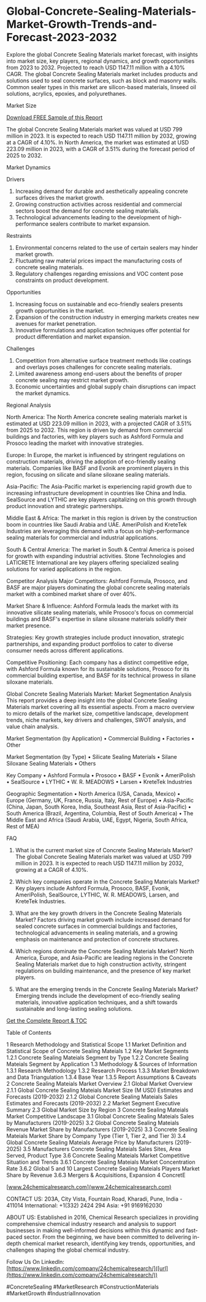 # Global-Concrete-Sealing-Materials-Market-Growth-Trends-and-Forecast-2023-2032
Explore the global Concrete Sealing Materials market forecast, with insights into market size, key players, regional dynamics, and growth opportunities from 2023 to 2032. Projected to reach USD 1147.11 million with a 4.10% CAGR.
The global Concrete Sealing Materials market includes products and solutions used to seal concrete surfaces, such as block and masonry walls. Common sealer types in this market are silicon-based materials, linseed oil solutions, acrylics, epoxies, and polyurethanes.

Market Size

[Download FREE Sample of this Report]([url](https://www.24chemicalresearch.com/download-sample/288402/global-concrete-sealing-mateials-forecast-market-2025-2032-776)) 

The global Concrete Sealing Materials market was valued at USD 799 million in 2023. It is expected to reach USD 1147.11 million by 2032, growing at a CAGR of 4.10%.
In North America, the market was estimated at USD 223.09 million in 2023, with a CAGR of 3.51% during the forecast period of 2025 to 2032.

Market Dynamics

Drivers
1. Increasing demand for durable and aesthetically appealing concrete surfaces drives the market growth.
2. Growing construction activities across residential and commercial sectors boost the demand for concrete sealing materials.
3. Technological advancements leading to the development of high-performance sealers contribute to market expansion.

Restraints
1. Environmental concerns related to the use of certain sealers may hinder market growth.
2. Fluctuating raw material prices impact the manufacturing costs of concrete sealing materials.
3. Regulatory challenges regarding emissions and VOC content pose constraints on product development.

Opportunities
1. Increasing focus on sustainable and eco-friendly sealers presents growth opportunities in the market.
2. Expansion of the construction industry in emerging markets creates new avenues for market penetration.
3. Innovative formulations and application techniques offer potential for product differentiation and market expansion.

Challenges
1. Competition from alternative surface treatment methods like coatings and overlays poses challenges for concrete sealing materials.
2. Limited awareness among end-users about the benefits of proper concrete sealing may restrict market growth.
3. Economic uncertainties and global supply chain disruptions can impact the market dynamics.

Regional Analysis

North America: The North America concrete sealing materials market is estimated at USD 223.09 million in 2023, with a projected CAGR of 3.51% from 2025 to 2032. This region is driven by demand from commercial buildings and factories, with key players such as Ashford Formula and Prosoco leading the market with innovative strategies.

Europe: In Europe, the market is influenced by stringent regulations on construction materials, driving the adoption of eco-friendly sealing materials. Companies like BASF and Evonik are prominent players in this region, focusing on silicate and silane siloxane sealing materials.

Asia-Pacific: The Asia-Pacific market is experiencing rapid growth due to increasing infrastructure development in countries like China and India. SealSource and LYTHIC are key players capitalizing on this growth through product innovation and strategic partnerships.

Middle East & Africa: The market in this region is driven by the construction boom in countries like Saudi Arabia and UAE. AmeriPolish and KreteTek Industries are leveraging this demand with a focus on high-performance sealing materials for commercial and industrial applications.

South & Central America: The market in South & Central America is poised for growth with expanding industrial activities. Stone Technologies and LATICRETE International are key players offering specialized sealing solutions for varied applications in the region.

Competitor Analysis
Major Competitors: Ashford Formula, Prosoco, and BASF are major players dominating the global concrete sealing materials market with a combined market share of over 40%.

Market Share & Influence: Ashford Formula leads the market with its innovative silicate sealing materials, while Prosoco's focus on commercial buildings and BASF's expertise in silane siloxane materials solidify their market presence.

Strategies: Key growth strategies include product innovation, strategic partnerships, and expanding product portfolios to cater to diverse consumer needs across different applications.

Competitive Positioning: Each company has a distinct competitive edge, with Ashford Formula known for its sustainable solutions, Prosoco for its commercial building expertise, and BASF for its technical prowess in silane siloxane materials.

Global Concrete Sealing Materials Market: Market Segmentation Analysis
This report provides a deep insight into the global Concrete Sealing Materials market covering all its essential aspects. From a macro overview to micro details of the market size, competitive landscape, development trends, niche markets, key drivers and challenges, SWOT analysis, and value chain analysis.

Market Segmentation (by Application)
•	Commercial Building
•	Factories
•	Other

Market Segmentation (by Type)
•	Silicate Sealing Materials
•	Silane Siloxane Sealing Materials
•	Others

Key Company
•	Ashford Formula
•	Prosoco
•	BASF
•	Evonik
•	AmeriPolish
•	SealSource
•	LYTHIC
•	W. R. MEADOWS
•	Larsen
•	KreteTek Industries

Geographic Segmentation
•	North America (USA, Canada, Mexico)
•	Europe (Germany, UK, France, Russia, Italy, Rest of Europe)
•	Asia-Pacific (China, Japan, South Korea, India, Southeast Asia, Rest of Asia-Pacific)
•	South America (Brazil, Argentina, Columbia, Rest of South America)
•	The Middle East and Africa (Saudi Arabia, UAE, Egypt, Nigeria, South Africa, Rest of MEA)

FAQ 

01. What is the current market size of Concrete Sealing Materials Market?
The global Concrete Sealing Materials market was valued at USD 799 million in 2023. It is expected to reach USD 1147.11 million by 2032, growing at a CAGR of 4.10%.

02. Which key companies operate in the Concrete Sealing Materials Market?
Key players include Ashford Formula, Prosoco, BASF, Evonik, AmeriPolish, SealSource, LYTHIC, W. R. MEADOWS, Larsen, and KreteTek Industries.

03. What are the key growth drivers in the Concrete Sealing Materials Market?
Factors driving market growth include increased demand for sealed concrete surfaces in commercial buildings and factories, technological advancements in sealing materials, and a growing emphasis on maintenance and protection of concrete structures.

04. Which regions dominate the Concrete Sealing Materials Market?
North America, Europe, and Asia-Pacific are leading regions in the Concrete Sealing Materials market due to high construction activity, stringent regulations on building maintenance, and the presence of key market players.

05. What are the emerging trends in the Concrete Sealing Materials Market?
Emerging trends include the development of eco-friendly sealing materials, innovative application techniques, and a shift towards sustainable and long-lasting sealing solutions.

[Get the Complete Report & TOC ]([url](https://www.24chemicalresearch.com/reports/288402/global-concrete-sealing-mateials-forecast-market-2025-2032-776))

Table of Contents

1 Research Methodology and Statistical Scope
1.1 Market Definition and Statistical Scope of Concrete Sealing Mateials
1.2 Key Market Segments
1.2.1 Concrete Sealing Mateials Segment by Type
1.2.2 Concrete Sealing Mateials Segment by Application
1.3 Methodology & Sources of Information
1.3.1 Research Methodology
1.3.2 Research Process
1.3.3 Market Breakdown and Data Triangulation
1.3.4 Base Year
1.3.5 Report Assumptions & Caveats
2 Concrete Sealing Mateials Market Overview
2.1 Global Market Overview
2.1.1 Global Concrete Sealing Mateials Market Size (M USD) Estimates and Forecasts (2019-2032)
2.1.2 Global Concrete Sealing Mateials Sales Estimates and Forecasts (2019-2032)
2.2 Market Segment Executive Summary
2.3 Global Market Size by Region
3 Concrete Sealing Mateials Market Competitive Landscape
3.1 Global Concrete Sealing Mateials Sales by Manufacturers (2019-2025)
3.2 Global Concrete Sealing Mateials Revenue Market Share by Manufacturers (2019-2025)
3.3 Concrete Sealing Mateials Market Share by Company Type (Tier 1, Tier 2, and Tier 3)
3.4 Global Concrete Sealing Mateials Average Price by Manufacturers (2019-2025)
3.5 Manufacturers Concrete Sealing Mateials Sales Sites, Area Served, Product Type
3.6 Concrete Sealing Mateials Market Competitive Situation and Trends
3.6.1 Concrete Sealing Mateials Market Concentration Rate
3.6.2 Global 5 and 10 Largest Concrete Sealing Mateials Players Market Share by Revenue
3.6.3 Mergers & Acquisitions, Expansion
4 ConcretE

[www.24chemicalresearch.com](www.24chemicalresearch.com)

CONTACT US:
203A, City Vista, Fountain Road, Kharadi, Pune, India - 411014
International: +1(332) 2424 294
Asia: +91 9169162030

ABOUT US:
Established in 2016, Chemical Research specializes in providing comprehensive chemical industry research and analysis to support businesses in making well-informed decisions within this dynamic and fast-paced sector. From the beginning, we have been committed to delivering in-depth chemical market research, identifying key trends, opportunities, and challenges shaping the global chemical industry.


Follow Us On LinkedIn: [https://www.linkedin.com/company/24chemicalresearch/]([url](https://www.linkedin.com/company/24chemicalresearch/))

#ConcreteSealing #MarketResearch #ConstructionMaterials #MarketGrowth #IndustrialInnovation

